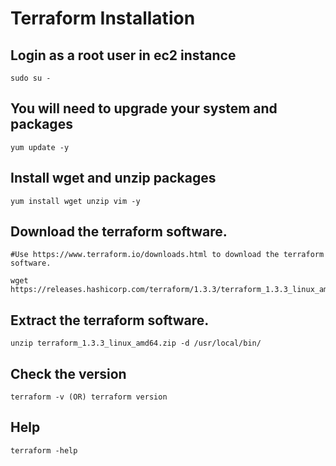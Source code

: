 # Terraform Installation

## Login as a root user in ec2 instance
```
sudo su -
```

## You will need to upgrade your system and packages
```
yum update -y
```

## Install wget and unzip packages
```
yum install wget unzip vim -y
```

## Download the terraform software.
```
#Use https://www.terraform.io/downloads.html to download the terraform software.

wget https://releases.hashicorp.com/terraform/1.3.3/terraform_1.3.3_linux_amd64.zip
```

## Extract the terraform software.
```
unzip terraform_1.3.3_linux_amd64.zip -d /usr/local/bin/
```

## Check the version
```
terraform -v (OR) terraform version
```

## Help
```
terraform -help
```
